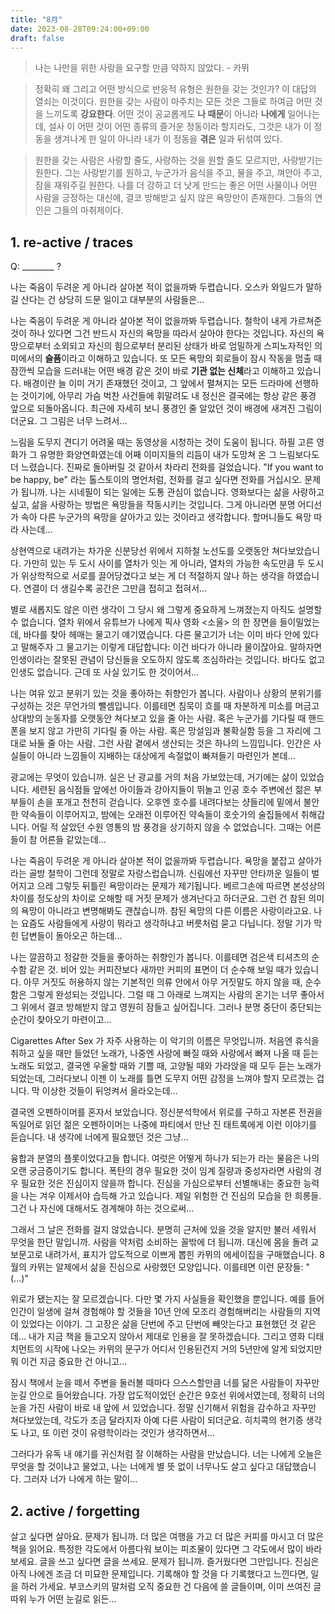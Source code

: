 ```yaml
---
title: "8月"
date: 2023-08-28T09:24:00+09:00
draft: false
---
```


> 나는 나만을 위한 사랑을 요구할 만큼 약하지 않았다. - 카뮈

> 정확히 왜 그리고 어떤 방식으로 반응적 유형은 원한을 갖는 것인가? 이 대답의 열쇠는 이것이다. 원한을 갖는 사람이 마주치는 모든 것은 그들로 하여금 어떤 것을 느끼도록 **강요한다**. 어떤 것이 공교롭게도 **나 때문**이 아니라 **나에게** 일어나는데, 설사 이 어떤 것이 어떤 종류의 즐거운 정동이라 할지라도, 그것은 내가 이 정동을 생겨나게 한 일이 아니라 내가 이 정동을 **겪은** 일과 뒤섞여 있다.

> 원한을 갖는 사람은 사랑할 줄도, 사랑하는 것을 원할 줄도 모르지만, 사랑받기는 원한다. 그는 사랑받기를 원하고, 누군가가 음식을 주고, 물을 주고, 껴안아 주고, 잠을 재워주길 원한다. 나를 더 강하고 더 낫게 만드는 좋은 어떤 사물이나 어떤 사람을 긍정하는 대신에, 결코 방해받고 싶지 않은 욕망만이 존재한다. 그들의 연인은 그들의 마취제이다.

## 1. re-active / traces

Q: ________ ?

나는 죽음이 두려운 게 아니라 살아본 적이 없을까봐 두렵습니다. 오스카 와일드가 말하길 산다는 건 상당히 드문 일이고 대부분의 사람들은...

나는 죽음이 두려운 게 아니라 살아본 적이 없을까봐 두렵습니다. 철학이 내게 가르쳐준 것이 하나 있다면 그건 반드시 자신의 욕망을 따라서 살아야 한다는 것입니다. 자신의 욕망으로부터 소외되고 자신의 힘으로부터 분리된 상태가 바로 엄밀하게 스피노자적인 의미에서의 **슬픔**이라고 이해하고 있습니다. 또 모든 욕망의 회로들이 잠시 작동을 멈출 때 잠깐씩 모습을 드러내는 어떤 배경 같은 것이 바로 **기관 없는 신체**라고 이해하고 있습니다. 배경이란 늘 이미 거기 존재했던 것이고, 그 앞에서 펼쳐지는 모든 드라마에 선행하는 것이기에, 아무리 가슴 벅찬 사건들에 휘말려도 내 정신은 결국에는 항상 같은 풍경 앞으로 되돌아옵니다. 최근에 자세히 보니 풍경인 줄 알았던 것이 배경에 새겨진 그림이더군요. 그 그림은 너무 느려서...

느림을 도무지 견디기 어려울 때는 동영상을 시청하는 것이 도움이 됩니다. 하필 고른 영화가 그 유명한 화양연화였는데 어째 이미지들의 리듬이 내가 도망쳐 온 그 느림보다도 더 느렸습니다. 진짜로 돌아버릴 것 같아서 차라리 전화를 걸었습니다. "If you want to be happy, be" 라는 톨스토이의 명언처럼, 전화를 걸고 싶다면 전화를 거십시오. 문제가 됩니까. 나는 시네필이 되는 일에는 도통 관심이 없습니다. 영화보다는 삶을 사랑하고 싶고, 삶을 사랑하는 방법은 욕망들을 작동시키는 것입니다. 그게 아니라면 분명 어디선가 속아 다른 누군가의 욕망을 살아가고 있는 것이라고 생각합니다. 할머니들도 욕망 따라 사는데...

상현역으로 내려가는 차가운 신분당선 위에서 지하철 노선도를 오랫동안 쳐다보았습니다. 가만히 있는 두 도시 사이를 열차가 잇는 게 아니라, 열차의 가능한 속도만큼 두 도시가 위상학적으로 서로를 끌어당겼다고 보는 게 더 적절하지 않나 하는 생각을 하였습니다. 연결이 더 생길수록 공간은 그만큼 접히고 접혀서...

별로 새롭지도 않은 이런 생각이 그 당시 왜 그렇게 중요하게 느껴졌는지 아직도 설명할 수 없습니다. 열차 위에서 유튜브가 나에게 픽사 영화 <소울> 의 한 장면을 들이밀었는데, 바다를 찾아 헤매는 물고기 얘기였습니다. 다른 물고기가 너는 이미 바다 안에 있다고 말해주자 그 물고기는 이렇게 대답합니다: 이건 바다가 아니라 물이잖아요. 말하자면 인생이라는 잘못된 관념이 당신들을 오도하지 않도록 조심하라는 것입니다. 바다도 없고 인생도 없습니다. 근데 또 사실 있기도 한 것이어서...

나는 여유 있고 분위기 있는 것을 좋아하는 취향인가 봅니다. 사람이나 상황의 분위기를 구성하는 것은 무언가의 뺄셈입니다. 이를테면 침묵이 흐를 때 차분하게 미소를 머금고 상대방의 눈동자를 오랫동안 쳐다보고 있을 줄 아는 사람. 혹은 누군가를 기다릴 때 핸드폰을 보지 않고 가만히 기다릴 줄 아는 사람. 혹은 망설임과 불확실함 등을 그 자리에 그대로 놔둘 줄 아는 사람. 그런 사람 곁에서 생산되는 것은 하나의 느낌입니다. 인간은 사실들이 아니라 느낌들이 지배하는 대상에게 속절없이 빠져들기 마련인가 본데...

광교에는 무엇이 있습니까. 실은 난 광교를 거의 처음 가보았는데, 거기에는 삶이 있었습니다. 세련된 음식점들 앞에선 아이들과 강아지들이 뛰놀고 인공 호수 주변에선 젊은 부부들이 손을 포개고 천천히 걷습니다. 오후엔 호수를 내려다보는 샹들리에 밑에서 불안한 약속들이 이루어지고, 밤에는 오래전 이루어진 약속들이 호숫가의 술집들에서 취해갑니다. 어릴 적 살았던 수원 영통의 밤 풍경을 상기하지 않을 수 없었습니다. 그때는 어른들이 참 어른들 같았는데...

나는 죽음이 두려운 게 아니라 살아본 적이 없을까봐 두렵습니다. 욕망을 붙잡고 살아가라는 골방 철학이 그런데 정말로 자랑스럽습니까. 신림에선 자꾸만 안타까운 일들이 벌어지고 으레 그렇듯 뒤틀린 욕망이라는 문제가 제기됩니다. 베르그손에 따르면 본성상의 차이를 정도상의 차이로 오해할 때 거짓 문제가 생겨난다고 하더군요. 그런 건 참된 의미의 욕망이 아니라고 변명해봐도 괜찮습니까. 참된 욕망의 다른 이름은 사랑이라고요. 나는 요즘도 사람들에게 사랑이 뭐라고 생각하냐고 버릇처럼 묻고 다닙니다. 정말 기가 막힌 답변들이 돌아오곤 하는데...

나는 깔끔하고 정갈한 것들을 좋아하는 취향인가 봅니다. 이를테면 검은색 티셔츠의 순수함 같은 것. 비어 있는 커피잔보다 새까만 커피의 표면이 더 순수해 보일 때가 있습니다. 아무 거짓도 허용하지 않는 기본적인 의류 안에서 아무 거짓말도 하지 않을 때, 순수함은 그렇게 완성되는 것입니다. 그럴 때 그 아래로 느껴지는 사람의 온기는 너무 좋아서 그 위에서 결코 방해받지 않고 영원히 잠들고 싶어집니다. 그러나 분명 중단이 중단되는 순간이 찾아오기 마련이고...

Cigarettes After Sex 가 자주 사용하는 이 악기의 이름은 무엇입니까. 처음엔 휴식을 취하고 싶을 때만 들었던 노래가, 나중엔 사랑에 빠질 때와 사랑에서 빠져 나올 때 듣는 노래도 되었고, 결국엔 우울할 때와 기쁠 때, 고양될 때와 가라앉을 때 모두 듣는 노래가 되었는데, 그러다보니 이젠 이 노래를 틀면 도무지 어떤 감정을 느껴야 할지 모르겠는 겁니다. 막 이상한 것들이 뒤엉켜서 올라오는데...

결국엔 오펜하이머를 혼자서 보았습니다. 정신분석학에서 위로를 구하고 자본론 전권을 독일어로 읽던 젊은 오펜하이머는 나중에 파티에서 만난 진 태트록에게 이런 이야기를 듣습니다. 내 생각에 너에게 필요했던 것은 그냥...

융합과 분열의 플롯이었다고들 합니다. 여럿은 어떻게 하나가 되는가 라는 물음은 나의 오랜 궁금증이기도 합니다. 폭탄의 경우 필요한 것이 임계 질량과 중성자라면 사람의 경우 필요한 것은 진심이지 않을까 합니다. 진심을 가심으로부터 선별해내는 중요한 능력을 나는 겨우 이제서야 습득해 가고 있습니다. 제일 위험한 건 진심의 모습을 한 희롱들. 그건 나 자신에 대해서도 경계해야 하는 것으로써...

그래서 그 날은 전화를 걸지 않았습니다. 분명히 근처에 있을 것을 알지만 불러 세워서 무엇을 한단 말입니까. 사람을 약처럼 소비하는 꼴밖에 더 됩니까. 대신에 몸을 돌려 교보문고로 내려가서, 표지가 압도적으로 이쁘게 뽑힌 카뮈의 에세이집을 구매했습니다. 8월의 카뮈는 알제에서 삶을 진심으로 사랑했던 모양입니다. 이를테면 이런 문장들: "(...)"

위로가 됐는지는 잘 모르겠습니다. 다만 몇 가지 사실들을 확인했을 뿐입니다. 예를 들어 인간이 일생에 걸쳐 경험해야 할 것들을 10년 안에 모조리 경험해버리는 사람들의 지역이 있었다는 이야기. 그 고장은 삶을 단번에 주고 단번에 빼앗는다고 표현했던 것 같은데... 내가 지금 책을 들고오지 않아서 제대로 인용을 잘 못하겠습니다. 그리고 영화 디태치먼트의 시작에 나오는 카뮈의 문구가 어디서 인용된건지 거의 5년만에 알게 되었지만 뭐 이건 지금 중요한 건 아니고...

잠시 책에서 눈을 떼서 주변을 둘러볼 때마다 으스스할만큼 너를 닮은 사람들이 자꾸만 눈길 안으로 들어왔습니다. 가장 압도적이었던 순간은 9호선 위에서였는데, 정확히 너의 눈을 가진 사람이 바로 내 앞에 서 있었습니다. 정말 신기해서 위험을 감수하고 자꾸만 쳐다보았는데, 각도가 조금 달라지자 아예 다른 사람이 되더군요. 히치콕의 현기증 생각도 나고, 또 이런 것이 유령학이라는 것인가 생각하면서...

그러다가 유독 내 얘기를 귀신처럼 잘 이해하는 사람을 만났습니다. 너는 나에게 오늘은 무엇을 할 것이냐고 물었고, 나는 너에게 별 뜻 없이 너무나도 살고 싶다고 대답했습니다. 그러자 너가 나에게 하는 말이...


## 2. active / forgetting

살고 싶다면 살아요. 문제가 됩니까. 더 많은 여행을 가고 더 많은 커피를 마시고 더 많은 책을 읽어요. 특정한 각도에서 아름다워 보이는 피조물이 있다면 그 각도에서 많이 바라보세요. 글을 쓰고 싶다면 글을 쓰세요. 문제가 됩니까. 즐거웠다면 그만입니다. 진심은 아직 나에겐 조금 더 미묘한 문제입니다. 기록해야 할 것을 다 기록했다고 느낀다면, 일을 하러 가세요. 부코스키의 말처럼 오직 중요한 건 다음에 쓸 글들이며, 이미 쓰여진 글 따위 누가 어떤 눈길로 읽든...